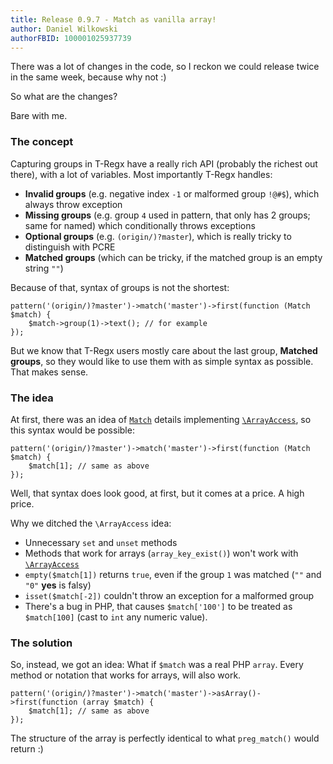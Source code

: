 ```yaml
---
title: Release 0.9.7 - Match as vanilla array!
author: Daniel Wilkowski
authorFBID: 100001025937739
---
```


There was a lot of changes in the code, so I reckon we could release twice in the same week, because why not :)

So what are the changes?

Bare with me.

### The concept

Capturing groups in T-Regx have a really rich API (probably the richest out there), with a lot of variables.
Most importantly T-Regx handles:
 - **Invalid groups** (e.g. negative index `-1` or malformed group `!@#$`), which always throw exception
 - **Missing groups** (e.g. group `4` used in pattern, that only has 2 groups; same for named) which conditionally throws exceptions
 - **Optional groups** (e.g. `(origin/)?master`), which is really tricky to distinguish with PCRE
 - **Matched groups** (which can be tricky, if the matched group is an empty string `""`)

Because of that, syntax of groups is not the shortest:

```
pattern('(origin/)?master')->match('master')->first(function (Match $match) {
    $match->group(1)->text(); // for example
});
```

But we know that T-Regx users mostly care about the last group, **Matched groups**, so they would like to use them
with as simple syntax as possible. That makes sense.

### The idea

At first, there was an idea of [`Match`] details implementing [`\ArrayAccess`], so this syntax would be possible:
```
pattern('(origin/)?master')->match('master')->first(function (Match $match) {
    $match[1]; // same as above
});
```

Well, that syntax does look good, at first, but it comes at a price. A high price.

Why we ditched the `\ArrayAccess` idea:
 - Unnecessary `set` and `unset` methods
 - Methods that work for arrays (`array_key_exist()`) won't work with [`\ArrayAccess`]
 - `empty($match[1])` returns `true`, even if the group `1` was matched (`""` and `"0"` **yes** is falsy)
 - `isset($match[-2])` couldn't throw an exception for a malformed group
 - There's a bug in PHP, that causes `$match['100']` to be treated as `$match[100]` (cast to `int` any numeric value).

### The solution

So, instead, we got an idea: What if `$match` was a real PHP `array`. Every method or notation that works
for arrays, will also work.

```
pattern('(origin/)?master')->match('master')->asArray()->first(function (array $match) {
    $match[1]; // same as above
});
```

The structure of the array is perfectly identical to what `preg_match()` would return :)

[`Match`]: /docs/match
[`\ArrayAccess`]: https://www.php.net/manual/en/class.arrayaccess.php
